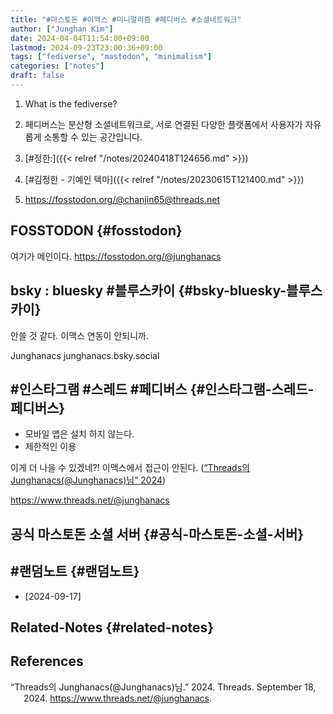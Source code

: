 ```yaml
---
title: "#마스토돈 #이맥스 #미니멀리즘 #페디버스 #소셜네트워크"
author: ["Junghan Kim"]
date: 2024-04-04T11:54:00+09:00
lastmod: 2024-09-23T23:00:36+09:00
tags: ["fediverse", "mastodon", "minimalism"]
categories: ["notes"]
draft: false
---
```


1.  What is the fediverse?
2.  페디버스는 분산형 소셜네트워크로, 서로 연결된 다양한 플랫폼에서 사용자가 자유롭게 소통할 수 있는 공간입니다.

3.  [#정한:]({{< relref "/notes/20240418T124656.md" >}})
4.  [#김정한 - 기예인 텍마]({{< relref "/notes/20230615T121400.md" >}})
5.  <https://fosstodon.org/@chanjin65@threads.net>


## FOSSTODON {#fosstodon}

여기가 메인이다. <https://fosstodon.org/@junghanacs>


## bsky : bluesky #블루스카이 {#bsky-bluesky-블루스카이}

안쓸 것 같다. 이맥스 연동이 안되니까.

Junghanacs junghanacs.bsky.social


## #인스타그램 #스레드 #페디버스 {#인스타그램-스레드-페디버스}

-   모바일 앱은 설치 하지 않는다.
-   제한적인 이용

이게 더 나을 수 있겠네?! 이맥스에서 접근이 안된다. (<a href="#citeproc_bib_item_1">“Threads의 Junghanacs(@Junghanacs)님” 2024</a>)

<https://www.threads.net/@junghanacs>


## 공식 마스토돈 소셜 서버 {#공식-마스토돈-소셜-서버}


## #랜덤노트 {#랜덤노트}

-   [2024-09-17]


## Related-Notes {#related-notes}

## References

<style>.csl-entry{text-indent: -1.5em; margin-left: 1.5em;}</style><div class="csl-bib-body">
  <div class="csl-entry"><a id="citeproc_bib_item_1"></a>“Threads의 Junghanacs(@Junghanacs)님.” 2024. Threads. September 18, 2024. <a href="https://www.threads.net/@junghanacs">https://www.threads.net/@junghanacs</a>.</div>
</div>
